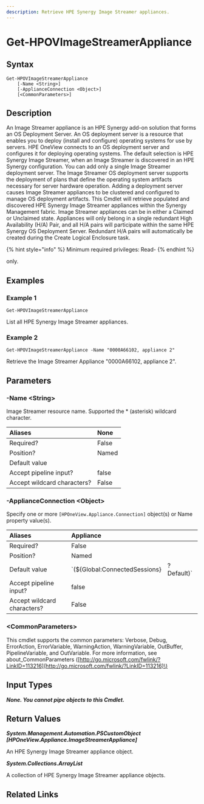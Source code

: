 ```yaml
---
description: Retrieve HPE Synergy Image Streamer appliances.
---
```


# Get-HPOVImageStreamerAppliance

## Syntax

```text
Get-HPOVImageStreamerAppliance
    [-Name <String>]
    [-ApplianceConnection <Object>]
    [<CommonParameters>]
```

## Description

An Image Streamer appliance is an HPE Synergy add-on solution that forms an OS Deployment Server. An OS deployment server is a resource that enables you to deploy \(install and configure\) operating systems for use by servers. HPE OneView connects to an OS deployment server and configures it for deploying operating systems. The default selection is HPE Synergy Image Streamer, when an Image Streamer is discovered in an HPE Synergy configuration. You can add only a single Image Streamer deployment server. The Image Streamer OS deployment server supports the deployment of plans that define the operating system artifacts necessary for server hardware operation. Adding a deployment server causes Image Streamer appliances to be clustered and configured to manage OS deployment artifacts. This Cmdlet will retrieve populated and discovered HPE Synergy Image Streamer appliances within the Synergy Management fabric. Image Streamer appliances can be in either a Claimed or Unclaimed state. Appliances will only belong in a single redundant High Availability \(H/A\) Pair, and all H/A pairs will participate within the same HPE Synergy OS Deployment Server. Redundant H/A pairs will automatically be created during the Create Logical Enclosure task.

{% hint style="info" %}
Minimum required privileges: Read-
{% endhint %}

only.

## Examples

### Example 1

```text
Get-HPOVImageStreamerAppliance
```

List all HPE Synergy Image Streamer appliances.

### Example 2

```text
Get-HPOVImageStreamerAppliance -Name "0000A66102, appliance 2"
```

Retrieve the Image Streamer Appliance "0000A66102, appliance 2".

## Parameters

### -Name &lt;String&gt;

Image Streamer resource name. Supported the \* \(asterisk\) wildcard character.

| Aliases | None |
| :--- | :--- |
| Required? | False |
| Position? | Named |
| Default value |  |
| Accept pipeline input? | false |
| Accept wildcard characters? | False |

### -ApplianceConnection &lt;Object&gt;

Specify one or more `[HPOneView.Appliance.Connection]` object\(s\) or Name property value\(s\).

| Aliases | Appliance |  |
| :--- | :--- | :--- |
| Required? | False |  |
| Position? | Named |  |
| Default value | \`\(${Global:ConnectedSessions} | ? Default\)\` |
| Accept pipeline input? | false |  |
| Accept wildcard characters? | False |  |

### &lt;CommonParameters&gt;

This cmdlet supports the common parameters: Verbose, Debug, ErrorAction, ErrorVariable, WarningAction, WarningVariable, OutBuffer, PipelineVariable, and OutVariable. For more information, see about\_CommonParameters \([http://go.microsoft.com/fwlink/?LinkID=113216](http://go.microsoft.com/fwlink/?LinkID=113216)\)

## Input Types

_**None. You cannot pipe objects to this Cmdlet.**_

## Return Values

_**System.Management.Automation.PSCustomObject \[HPOneView.Appliance.ImageStreamerAppliance\]**_

An HPE Synergy Image Streamer appliance object.

_**System.Collections.ArrayList**_

A collection of HPE Synergy Image Streamer appliance objects.

## Related Links

